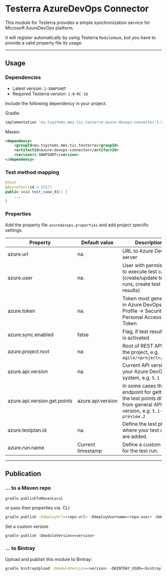 # Testerra AzureDevOps Connector

This module for Testerra provides a simple synchronization service for Microsoft AzureDevOps platform.

It will register automatically by using Testerra `ModuleHook`, but you have to provide a valid property file its usage.

---

## Usage

### Dependencies

* Latest version: `1-SNAPSHOT`
* Required Testerra version: `1-0-RC-16`

Include the following dependency in your project.

Gradle:
````groovy
implementation 'eu.tsystems.mms.tic.testerra:azure-devops-connector:1-SNAPSHOT'
````

Maven:
````xml
<dependency>
    <groupId>eu.tsystems.mms.tic.testerra</groupId>
    <artifactId>azure-devops-connector</artifactId>
    <version>1-SNAPSHOT</version>
</dependency>
````

### Test method mapping

````java
@Test
@AzureTest(id = 2257)
public void test_case_01() {
    ...
}
````

### Properties

Add the property file ``azuredevops.properties`` and add project specific settings.

| Property | Default value | Description |
|----------| --------------| ------------|
| azure.url | na. | URL to Azure DevOps server |
| azure.user | na. | User with permissions to execute test cases (create/update test runs, create test results) |
| azure.token | na. | Token must generated in Azure DevOps in Profile -> Security -> Personal Access Token |
| azure.sync.enabled | false | Flag, if test result sync is activated |
| azure.project.root | na. | Root of REST API of the project, e.g. `agile/<project>/_apis` |
| azure.api.version | na. | Current API version of your Azure DevOps system, e.g. `5.1` |
| azure.api.version.get.points | azure.api.version | In some cases the endpoint for getting the test points differs from general API version, e.g. `5.1-preview.2` |
| azure.testplan.id | na. | Define the test plan where your test cases are added. |
| azure.run.name | Current timestamp | Define a custom name for the test run. |

---


## Publication

### ... to a Maven repo

```sh
gradle publishToMavenLocal
```

or pass then properties via. CLI

```sh
gradle publish -DdeployUrl=<repo-url> -DdeployUsername=<repo-user> -DdeployPassword=<repo-password>
```

Set a custom version

```shell script
gradle publish -DmoduleVersion=<version>
```

### ... to Bintray

Upload and publish this module to Bintray:

````sh
gradle bintrayUpload -DmoduleVersion=<version> -DBINTRAY_USER=<bintray-user> -DBINTRAY_API_KEY=<bintray-api-key>
```` 

